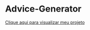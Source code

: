  # Advice-Generator
 <p>
    <a href="https://mateus-s-quintanilha.github.io/advice-generator/index.html" target="_blank">Clique aqui para visualizar meu projeto</a>
 </p>
